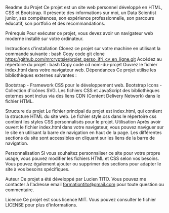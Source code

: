 Readme du Projet
Ce projet est un site web personnel développé en HTML, CSS et Bootstrap. Il présente des informations sur moi, 
un Data Scientist junior, ses compétences, son expérience professionnelle, son parcours éducatif, son portfolio et 
des recommandations. 

Prérequis
Pour exécuter ce projet, vous devez avoir un navigateur web moderne installé sur votre ordinateur.

Instructions d'installation
Clonez ce projet sur votre machine en utilisant la commande suivante :
bash
Copy code
git clone https://github.com/mrcryptsie/projet_perso_ifri_cv_en_ligne.git
Accédez au répertoire du projet :
bash
Copy code
cd nom-du-projet
Ouvrez le fichier index.html dans votre navigateur web.
Dépendances
Ce projet utilise les bibliothèques externes suivantes :

Bootstrap - Framework CSS pour le développement web.
Bootstrap Icons - Collection d'icônes SVG.
Les fichiers CSS et JavaScript des bibliothèques externes sont inclus via des liens CDN (Content Delivery Network) dans le fichier HTML.

Structure du projet
Le fichier principal du projet est index.html, qui contient la structure HTML du site web.
Le fichier style.css dans le répertoire css contient les styles CSS personnalisés pour le projet.
Utilisation
Après avoir ouvert le fichier index.html dans votre navigateur, vous pouvez naviguer sur le site en utilisant la barre de navigation en haut de la page. Les différentes sections du site sont accessibles en cliquant sur les liens de la barre de navigation.

Personnalisation
Si vous souhaitez personnaliser ce site pour votre propre usage, vous pouvez modifier les fichiers HTML et CSS selon vos besoins. Vous pouvez également ajouter ou supprimer des sections pour adapter le site à vos besoins spécifiques.

Auteur
Ce projet a été développé par Lucien TITO. Vous pouvez me contacter à l'adresse email formationtito@gmail.com pour toute question ou commentaire.

Licence
Ce projet est sous licence MIT. Vous pouvez consulter le fichier LICENSE pour plus d'informations.
